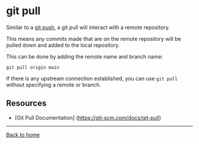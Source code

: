 # git pull

Similar to a [git push](.PUSH.md), a git pull will interact with a remote repository.

This means any commits made that are on the remote repository will be pulled down and added to the local repository.

This can be done by adding the remote name and branch name:
```
git pull origin main
```

If there is any upstream connection established, you can use `git pull` without specifying a remote or branch.

## Resources

- [Git Pull Documentation] (https://git-scm.com/docs/git-pull)

---

[Back to home](../README.md)